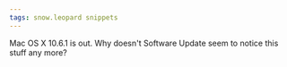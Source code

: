 ```yaml
---
tags: snow.leopard snippets
---
```


Mac OS X 10.6.1 is out. Why doesn't Software Update seem to notice this stuff any more?
